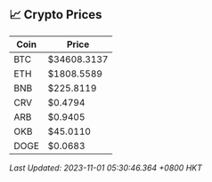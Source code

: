 ## 📈 Crypto Prices

| Coin | Price |
| ---- | ----- |
| BTC | $34608.3137 |
| ETH | $1808.5589 |
| BNB | $225.8119 |
| CRV | $0.4794 |
| ARB | $0.9405 |
| OKB | $45.0110 |
| DOGE | $0.0683 |

_Last Updated: 2023-11-01 05:30:46.364 +0800 HKT_